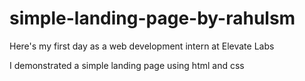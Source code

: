 # simple-landing-page-by-rahulsm

Here's my first day as a web development intern at Elevate Labs

I demonstrated a simple landing page using html and css
